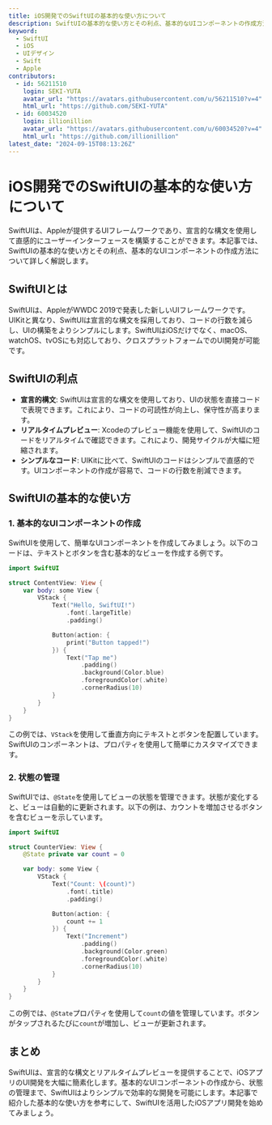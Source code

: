 ```yaml
---
title: iOS開発でのSwiftUIの基本的な使い方について
description: SwiftUIの基本的な使い方とその利点、基本的なUIコンポーネントの作成方法を解説します。
keyword:
  - SwiftUI
  - iOS
  - UIデザイン
  - Swift
  - Apple
contributors:
  - id: 56211510
    login: SEKI-YUTA
    avatar_url: "https://avatars.githubusercontent.com/u/56211510?v=4"
    html_url: "https://github.com/SEKI-YUTA"
  - id: 60034520
    login: illionillion
    avatar_url: "https://avatars.githubusercontent.com/u/60034520?v=4"
    html_url: "https://github.com/illionillion"
latest_date: "2024-09-15T08:13:26Z"
---
```


# iOS開発でのSwiftUIの基本的な使い方について

SwiftUIは、Appleが提供するUIフレームワークであり、宣言的な構文を使用して直感的にユーザーインターフェースを構築することができます。本記事では、SwiftUIの基本的な使い方とその利点、基本的なUIコンポーネントの作成方法について詳しく解説します。

## SwiftUIとは

SwiftUIは、AppleがWWDC 2019で発表した新しいUIフレームワークです。UIKitと異なり、SwiftUIは宣言的な構文を採用しており、コードの行数を減らし、UIの構築をよりシンプルにします。SwiftUIはiOSだけでなく、macOS、watchOS、tvOSにも対応しており、クロスプラットフォームでのUI開発が可能です。

## SwiftUIの利点

- **宣言的構文**: SwiftUIは宣言的な構文を使用しており、UIの状態を直接コードで表現できます。これにより、コードの可読性が向上し、保守性が高まります。
- **リアルタイムプレビュー**: Xcodeのプレビュー機能を使用して、SwiftUIのコードをリアルタイムで確認できます。これにより、開発サイクルが大幅に短縮されます。
- **シンプルなコード**: UIKitに比べて、SwiftUIのコードはシンプルで直感的です。UIコンポーネントの作成が容易で、コードの行数を削減できます。

## SwiftUIの基本的な使い方

### 1. 基本的なUIコンポーネントの作成

SwiftUIを使用して、簡単なUIコンポーネントを作成してみましょう。以下のコードは、テキストとボタンを含む基本的なビューを作成する例です。

```swift
import SwiftUI

struct ContentView: View {
    var body: some View {
        VStack {
            Text("Hello, SwiftUI!")
                .font(.largeTitle)
                .padding()

            Button(action: {
                print("Button tapped!")
            }) {
                Text("Tap me")
                    .padding()
                    .background(Color.blue)
                    .foregroundColor(.white)
                    .cornerRadius(10)
            }
        }
    }
}
```

この例では、`VStack`を使用して垂直方向にテキストとボタンを配置しています。SwiftUIのコンポーネントは、プロパティを使用して簡単にカスタマイズできます。

### 2. 状態の管理

SwiftUIでは、`@State`を使用してビューの状態を管理できます。状態が変化すると、ビューは自動的に更新されます。以下の例は、カウントを増加させるボタンを含むビューを示しています。

```swift
import SwiftUI

struct CounterView: View {
    @State private var count = 0

    var body: some View {
        VStack {
            Text("Count: \(count)")
                .font(.title)
                .padding()

            Button(action: {
                count += 1
            }) {
                Text("Increment")
                    .padding()
                    .background(Color.green)
                    .foregroundColor(.white)
                    .cornerRadius(10)
            }
        }
    }
}
```

この例では、`@State`プロパティを使用して`count`の値を管理しています。ボタンがタップされるたびに`count`が増加し、ビューが更新されます。

## まとめ

SwiftUIは、宣言的な構文とリアルタイムプレビューを提供することで、iOSアプリのUI開発を大幅に簡素化します。基本的なUIコンポーネントの作成から、状態の管理まで、SwiftUIはよりシンプルで効率的な開発を可能にします。本記事で紹介した基本的な使い方を参考にして、SwiftUIを活用したiOSアプリ開発を始めてみましょう。
